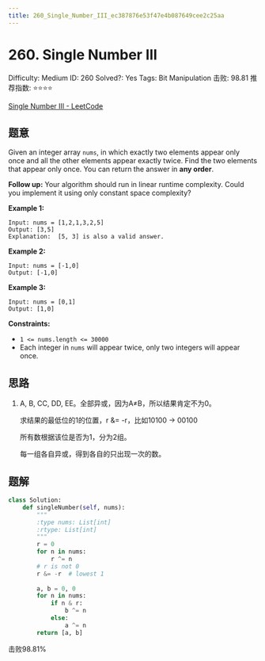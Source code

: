 ```yaml
---
title: 260_Single_Number_III_ec387876e53f47e4b087649cee2c25aa
---
```


# 260. Single Number III

Difficulty: Medium
ID: 260
Solved?: Yes
Tags: Bit Manipulation
击败: 98.81
推荐指数: ⭐⭐⭐⭐

[Single Number III - LeetCode](https://leetcode.com/problems/single-number-iii/)

## 题意

Given an integer array `nums`, in which exactly two elements appear only once and all the other elements appear exactly twice. Find the two elements that appear only once. You can return the answer in **any order**.

**Follow up:** Your algorithm should run in linear runtime complexity. Could you implement it using only constant space complexity?

**Example 1:**

```
Input: nums = [1,2,1,3,2,5]
Output: [3,5]
Explanation:  [5, 3] is also a valid answer.

```

**Example 2:**

```
Input: nums = [-1,0]
Output: [-1,0]

```

**Example 3:**

```
Input: nums = [0,1]
Output: [1,0]

```

**Constraints:**

- `1 <= nums.length <= 30000`
- Each integer in `nums` will appear twice, only two integers will appear once.

## 思路

1. A, B, CC, DD, EE。全部异或，因为A≠B，所以结果肯定不为0。
    
    求结果的最低位的1的位置，r &= -r，比如10100 → 00100
    
    所有数根据该位是否为1，分为2组。
    
    每一组各自异或，得到各自的只出现一次的数。
    

## 题解

```python
class Solution:
    def singleNumber(self, nums):
        """
        :type nums: List[int]
        :rtype: List[int]
        """
        r = 0
        for n in nums:
            r ^= n
        # r is not 0
        r &= -r  # lowest 1
        
        a, b = 0, 0
        for n in nums:
            if n & r:
                b ^= n
            else:
                a ^= n
        return [a, b]
```

击败98.81%